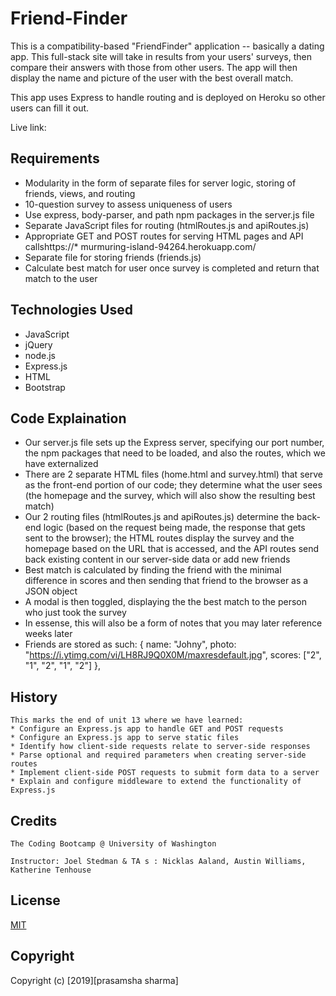 # Friend-Finder

This is a compatibility-based "FriendFinder" application -- basically a dating app. This full-stack site will take in results from your users' surveys, then compare their answers with those from other users. The app will then display the name and picture of the user with the best overall match.

This app uses Express to handle routing and is deployed on Heroku so other users can fill it out.

Live link:

## Requirements

- Modularity in the form of separate files for server logic, storing of friends, views, and routing
- 10-question survey to assess uniqueness of users
- Use express, body-parser, and path npm packages in the server.js file
- Separate JavaScript files for routing (htmlRoutes.js and apiRoutes.js)
- Appropriate GET and POST routes for serving HTML pages and API callshttps://* murmuring-island-94264.herokuapp.com/
- Separate file for storing friends (friends.js)
- Calculate best match for user once survey is completed and return that match to the user

## Technologies Used

- JavaScript
- jQuery
- node.js
- Express.js
- HTML
- Bootstrap

## Code Explaination

- Our server.js file sets up the Express server, specifying our port number, the npm packages that need to be loaded, and also the routes, which we have externalized
- There are 2 separate HTML files (home.html and survey.html) that serve as the front-end portion of our code; they determine what the user sees (the homepage and the survey, which will also show the resulting best match)
- Our 2 routing files (htmlRoutes.js and apiRoutes.js) determine the back-end logic (based on the request being made, the response that gets sent to the browser); the HTML routes display the survey and the homepage based on the URL that is accessed, and the API routes send back existing content in our server-side data or add new friends
- Best match is calculated by finding the friend with the minimal difference in scores and then sending that friend to the browser as a JSON object
- A modal is then toggled, displaying the the best match to the person who just took the survey
- In essense, this will also be a form of notes that you may later reference weeks later
- Friends are stored as such:
  {
  name: "Johny",
  photo: "https://i.ytimg.com/vi/LH8RJ9Q0X0M/maxresdefault.jpg",
  scores: ["2", "1", "2", "1", "2"]
  },

## History

```
This marks the end of unit 13 where we have learned:
* Configure an Express.js app to handle GET and POST requests
* Configure an Express.js app to serve static files
* Identify how client-side requests relate to server-side responses
* Parse optional and required parameters when creating server-side routes
* Implement client-side POST requests to submit form data to a server
* Explain and configure middleware to extend the functionality of Express.js

```

## Credits

```
The Coding Bootcamp @ University of Washington

Instructor: Joel Stedman & TA s : Nicklas Aaland, Austin Williams, Katherine Tenhouse
```

## License

[MIT](https://choosealicense.com/licenses/mit/)

## Copyright

Copyright (c) [2019][prasamsha sharma]
